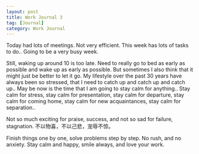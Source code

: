 ```yaml
---
layout: post
title: Work Journal 3
tag: [Journal]
category: Work Journal
---
```


Today had lots of meetings. Not very efficient. This week has lots of tasks to do.. Going to be a very busy week.

Still, waking up around 10 is too late. Need to really go to bed as early as possible and wake up as early as possible. But sometimes I also think that it might just be better to let it go. My lifestyle over the past 30 years have always been so stressed, that I need to catch up and catch up and catch up.. May be now is the time that I am going to stay calm for anything.. Stay calm for stress, stay calm for presentation, stay calm for departure, stay calm for coming home, stay calm for new acquaintances, stay calm for separation.. 

Not so much exciting for praise, success, and not so sad for failure, stagnation. 不以物喜，不以己悲，宠辱不惊。

Finish things one by one, solve problems step by step. No rush, and no anxiety. Stay calm and happy, smile always, and love your work.  


<!--stackedit_data:
eyJoaXN0b3J5IjpbLTExODE2Nzc2MDldfQ==
-->
